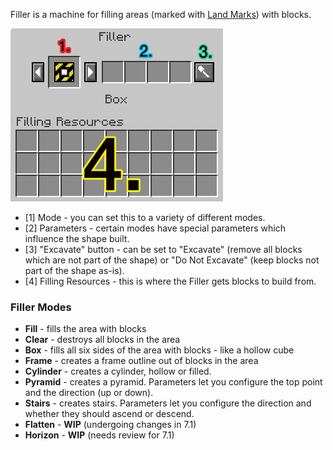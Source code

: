 Filler is a machine for filling areas (marked with [Land Marks](/Core/Land_Mark.md)) with blocks.

![Filler GUI](/images/screenshots/fillergui.png)

* [1] Mode - you can set this to a variety of different modes.
* [2] Parameters - certain modes have special parameters which influence the shape built.
* [3] "Excavate" button - can be set to "Excavate" (remove all blocks which are not part of the shape) or "Do Not Excavate" (keep blocks not part of the shape as-is).
* [4] Filling Resources - this is where the Filler gets blocks to build from.

### Filler Modes

* **Fill** - fills the area with blocks
* **Clear** - destroys all blocks in the area
* **Box** - fills all six sides of the area with blocks - like a hollow cube
* **Frame** - creates a frame outline out of blocks in the area
* **Cylinder** - creates a cylinder, hollow or filled.
* **Pyramid** - creates a pyramid. Parameters let you configure the top point and the direction (up or down).
* **Stairs** - creates stairs. Parameters let you configure the direction and whether they should ascend or descend.
* **Flatten** - **WIP** (undergoing changes in 7.1)
* **Horizon** - **WIP** (needs review for 7.1)
